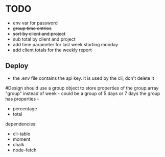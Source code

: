 # TODO
* env var for password
* ~~group time entries~~
* ~~sort by client and project~~
* sub total by client and project
* add time parameter for last week starting monday
* add client totals for the weekly report

## Deploy
* the .env file contains the api key. it is used by the cli, don't delete it

#Design
should use a group object to store properties of the group.array
"group" instead of week - could be a group of 5 days or 7 days
the group has properties - 
* percentage
* total

dependencies:
* cli-table
* moment
* chalk
* node-fetch



